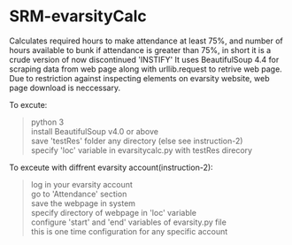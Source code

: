 # SRM-evarsityCalc
Calculates required hours to make attendance at least 75%, and number of hours available to bunk if attendance is greater than 75%, in short it is a crude version of now discontinued 'INSTIFY'
It uses BeautifulSoup 4.4 for scraping data from web page along with urllib.request to retrive web page. Due to restriction against inspecting elements on evarsity website, web page download is neccessary.

To excute:                                                        
> python 3                        
> install BeautifulSoup v4.0 or above                      
> save 'testRes' folder any directory (else see instruction-2)                         
> specify 'loc' variable in evarsitycalc.py with testRes direcory                             
  
To exceute with diffrent evarsity account(instruction-2):              
> log in your evarsity account                              
> go to 'Attendance' section                                
> save the webpage in system                              
> specify directory of webpage in 'loc' variable                                   
> configure 'start' and 'end' variables of evarsity.py file                               
> this is one time configuration for any specific account                              
